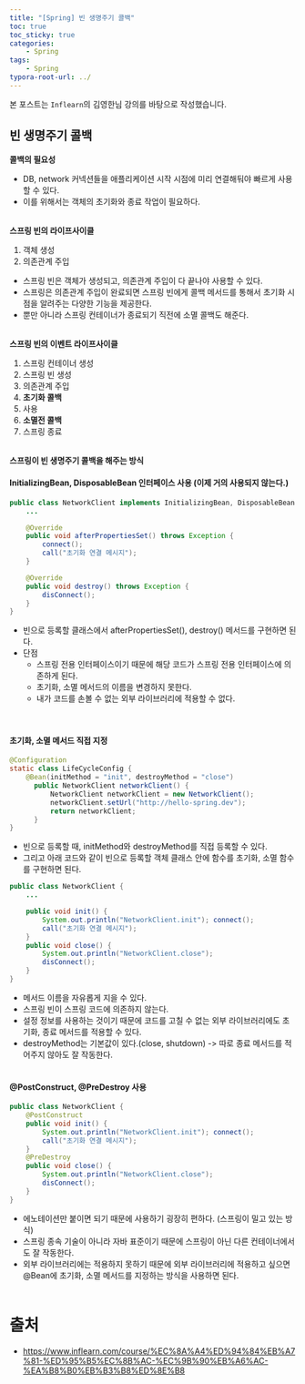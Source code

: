 ```yaml
---
title: "[Spring] 빈 생명주기 콜백"
toc: true
toc_sticky: true
categories: 
    - Spring
tags:
    - Spring
typora-root-url: ../
---
```


본 포스트는 `Inflearn`의 김영한님 강의를 바탕으로 작성했습니다.

## **빈 생명주기 콜백** <br>

**콜백의 필요성** <br>
* DB, network 커넥션들을 애플리케이션 시작 시점에 미리 연결해둬야 빠르게 사용할 수 있다.
* 이를 위해서는 객체의 초기화와 종료 작업이 필요하다. <br><br>

**스프링 빈의 라이프사이클** <br>
1. 객체 생성
2. 의존관계 주입

* 스프링 빈은 객체가 생성되고, 의존관계 주입이 다 끝나야 사용할 수 있다.
* 스프링은 의존관계 주입이 완료되면 스프링 빈에게 콜백 메서드를 통해서 초기화 시점을 알려주는 다양한 기능을 제공한다.
* 뿐만 아니라 스프링 컨테이너가 종료되기 직전에 소멸 콜백도 해준다. <br><br>

**스프링 빈의 이벤트 라이프사이클** <br>
1. 스프링 컨테이너 생성
2. 스프링 빈 생성
3. 의존관계 주입
4. **초기화 콜백**
5. 사용
6. **소멸전 콜백**
7. 스프링 종료 <br><br>

**스프링이 빈 생명주기 콜백을 해주는 방식**<br>
#### InitializingBean, DisposableBean 인터페이스 사용 (이제 거의 사용되지 않는다.) <br>

~~~java
public class NetworkClient implements InitializingBean, DisposableBean {
    ...

    @Override
    public void afterPropertiesSet() throws Exception {
        connect();
        call("초기화 연결 메시지");
    }

    @Override
    public void destroy() throws Exception {
        disConnect();
    }
}
~~~

* 빈으로 등록할 클래스에서 afterPropertiesSet(), destroy() 메서드를 구현하면 된다.
* 단점
    * 스프링 전용 인터페이스이기 때문에 해당 코드가 스프링 전용 인터페이스에 의존하게 된다.
    * 초기화, 소멸 메서드의 이름을 변경하지 못한다.
    * 내가 코드를 손볼 수 없는 외부 라이브러리에 적용할 수 없다. <br><br><br>

#### 초기화, 소멸 메서드 직접 지정 <br>

~~~java
@Configuration
static class LifeCycleConfig {
    @Bean(initMethod = "init", destroyMethod = "close")
      public NetworkClient networkClient() {
          NetworkClient networkClient = new NetworkClient();
          networkClient.setUrl("http://hello-spring.dev");
          return networkClient;
      } 
}
~~~

* 빈으로 등록할 때, initMethod와 destroyMethod를 직접 등록할 수 있다.
* 그리고 아래 코드와 같이 빈으로 등록할 객체 클래스 안에 함수를 초기화, 소멸 함수를 구현하면 된다. <br>

~~~java
public class NetworkClient {
    ...

    public void init() { 
        System.out.println("NetworkClient.init"); connect();
        call("초기화 연결 메시지");
    }
    public void close() {
        System.out.println("NetworkClient.close");
        disConnect();
    }
}
~~~

* 메서드 이름을 자유롭게 지을 수 있다.
* 스프링 빈이 스프링 코드에 의존하지 않는다.
* 설정 정보를 사용하는 것이기 때문에 코드를 고칠 수 없는 외부 라이브러리에도 초기화, 종료 메서드를 적용할 수 있다. 
* destroyMethod는 기본값이 있다.(close, shutdown) -> 따로 종료 메서드를 적어주지 않아도 잘 작동한다.<br><br>

#### @PostConstruct, @PreDestroy 사용 <br>

~~~java
public class NetworkClient {
    @PostConstruct
    public void init() {
        System.out.println("NetworkClient.init"); connect();
        call("초기화 연결 메시지");
    }
    @PreDestroy
    public void close() {
        System.out.println("NetworkClient.close");
        disConnect();
    }
}
~~~

* 에노테이션만 붙이면 되기 때문에 사용하기 굉장히 편하다. (스프링이 밀고 있는 방식)
* 스프링 종속 기술이 아니라 자바 표준이기 때문에 스프링이 아닌 다른 컨테이너에서도 잘 작동한다.
* 외부 라이브러리에는 적용하지 못하기 때문에 외부 라이브러리에 적용하고 싶으면 @Bean에 초기화, 소멸 메서드를 지정하는 방식을 사용하면 된다. <br><br>


# 출처
* https://www.inflearn.com/course/%EC%8A%A4%ED%94%84%EB%A7%81-%ED%95%B5%EC%8B%AC-%EC%9B%90%EB%A6%AC-%EA%B8%B0%EB%B3%B8%ED%8E%B8

